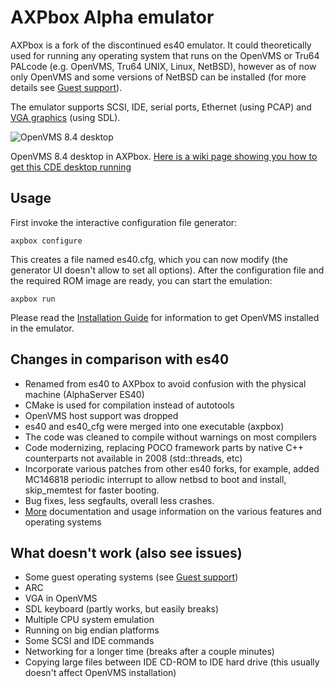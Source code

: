 # AXPbox Alpha emulator

AXPbox is a fork of the discontinued es40 emulator. It could theoretically used for running any operating system that runs on the OpenVMS or Tru64 PALcode (e.g. OpenVMS, Tru64 UNIX, Linux, NetBSD), however as of now only OpenVMS and some versions of NetBSD can be installed (for more details see [Guest support](https://github.com/lenticularis39/axpbox/wiki/Guest-support)).

The emulator supports SCSI, IDE, serial ports, Ethernet (using PCAP) and [VGA graphics](https://github.com/lenticularis39/axpbox/wiki/VGA) (using SDL).

![OpenVMS 8.4 desktop](https://i.ibb.co/zQh35hm/Sn-mek-z-2021-01-24-14-18-41.png)

OpenVMS 8.4 desktop in AXPbox. [Here is a wiki page showing you how to get this CDE desktop running](https://github.com/lenticularis39/axpbox/wiki/GUI-Desktop-Environment-(CDE))

## Usage

First invoke the interactive configuration file generator:
```
axpbox configure
```
This creates a file named es40.cfg, which you can now modify (the generator UI doesn't allow to set all options). After the configuration file and the required ROM image are ready, you can start the emulation:
```
axpbox run
```

Please read the [Installation Guide](https://github.com/lenticularis39/axpbox/wiki/OpenVMS-installation-guide) for information to get OpenVMS installed in the emulator.

## Changes in comparison with es40

- Renamed from es40 to AXPbox to avoid confusion with the physical machine (AlphaServer ES40)
- CMake is used for compilation instead of autotools
- OpenVMS host support was dropped
- es40 and es40_cfg were merged into one executable (axpbox)
- The code was cleaned to compile without warnings on most compilers
- Code modernizing, replacing POCO framework parts by native C++ counterparts not available in 2008 (std::threads, etc)
- Incorporate various patches from other es40 forks, for example, added MC146818 periodic interrupt to allow netbsd to boot and install, skip_memtest for faster booting.
- Bug fixes, less segfaults, overall less crashes. 
- [More](https://github.com/lenticularis39/axpbox/wiki/) documentation and usage information on the various features and operating systems

## What doesn't work (also see issues)

- Some guest operating systems (see [Guest support](https://github.com/lenticularis39/axpbox/wiki/Guest-support))
- ARC
- VGA in OpenVMS
- SDL keyboard (partly works, but easily breaks)
- Multiple CPU system emulation
- Running on big endian platforms
- Some SCSI and IDE commands
- Networking for a longer time (breaks after a couple minutes)
- Copying large files between IDE CD-ROM to IDE hard drive (this usually doesn't affect OpenVMS installation)
